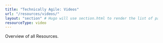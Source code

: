 ```yaml
---
title: "Technically Agile: Videos"
url: "/resources/videos/"
layout: "section" # Hugo will use section.html to render the list of pages
resourceType: video
---
```


Overview of all Resources.

